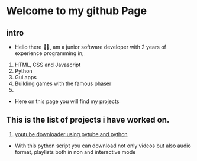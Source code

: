 # Welcome to my github Page

## intro
* Hello there 👋😀, am a junior software developer with  2 years of experience programming in;
1. HTML, CSS and Javascript
2. Python
3. Gui apps
4. Building games with the famous [phaser](h)
5. 
* Here on this page you will find my projects

## This is the list of projects i have worked on.
1. [youtube downloader using pytube and python](https://github.com/John4650-hub/youtube-downloader)
* With this python script you can download not only videos but also audio format, playlists both in non and interactive mode 
